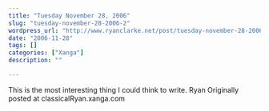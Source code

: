 ```yaml
---
title: "Tuesday November 28, 2006"
slug: "tuesday-november-28-2006-2"
wordpress_url: "http://www.ryanclarke.net/post/tuesday-november-28-2006-2/"
date: "2006-11-28"
tags: []
categories: ["Xanga"]
description: ""

---
```


This is the most interesting thing I could think to write.
Ryan
Originally posted at classicalRyan.xanga.com
